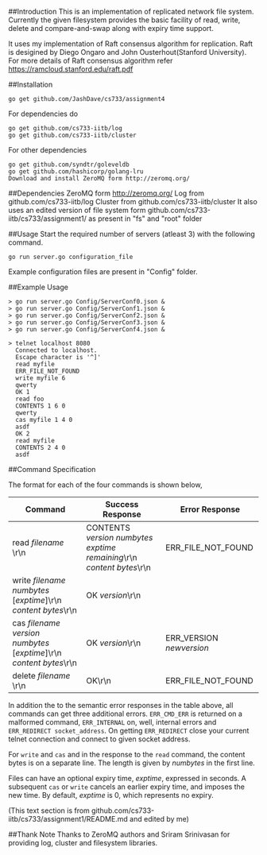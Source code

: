 ##Introduction
This is an implementation of replicated network file system. Currently the given filesystem provides the basic facility of read, write, delete and compare-and-swap along with expiry time support.

It uses my implementation of Raft consensus algorithm for replication. Raft is desigined by Diego Ongaro and John Ousterhout(Stanford University). For more details of Raft consensus algorithm refer https://ramcloud.stanford.edu/raft.pdf


##Installation
```
go get github.com/JashDave/cs733/assignment4
```

For dependencies do
```
go get github.com/cs733-iitb/log
go get github.com/cs733-iitb/cluster
```

For other dependencies
```
go get github.com/syndtr/goleveldb
go get github.com/hashicorp/golang-lru
Download and install ZeroMQ form http://zeromq.org/
```


##Dependencies
ZeroMQ form http://zeromq.org/
Log from github.com/cs733-iitb/log
Cluster from github.com/cs733-iitb/cluster
It also uses an edited version of file system form github.com/cs733-iitb/cs733/assignment1/ as present in "fs" and "root" folder

##Usage
Start the required number of servers (atleast 3) with the following command.
```
go run server.go configuration_file
```
Example configuration files are present in "Config" folder.


##Example Usage

```
> go run server.go Config/ServerConf0.json &
> go run server.go Config/ServerConf1.json &
> go run server.go Config/ServerConf2.json &
> go run server.go Config/ServerConf3.json &
> go run server.go Config/ServerConf4.json &

> telnet localhost 8080
  Connected to localhost.
  Escape character is '^]'
  read myfile
  ERR_FILE_NOT_FOUND
  write myfile 6
  qwerty
  OK 1
  read foo
  CONTENTS 1 6 0
  qwerty
  cas myfile 1 4 0
  asdf
  OK 2
  read myfile
  CONTENTS 2 4 0
  asdf
```

##Command Specification

The format for each of the four commands is shown below,


| Command                                                                     | Success Response                                                                    | Error Response            |
|-----------------------------------------------------------------------------|-------------------------------------------------------------------------------------|---------------------------|
| read _filename_ \r\n                                                        | CONTENTS _version_ _numbytes_ _exptime remaining_\r\n</br>_content bytes_\r\n </br> | ERR_FILE_NOT_FOUND        |
| write _filename_ _numbytes_ [_exptime_]\r\n</br>_content bytes_\r\n         | OK _version_\r\n                                                                    |                           |
| cas _filename_ _version_ _numbytes_ [_exptime_]\r\n</br>_content bytes_\r\n | OK _version_\r\n                                                                    | ERR\_VERSION _newversion_ |
| delete _filename_ \r\n                                                      | OK\r\n                                                                              | ERR_FILE_NOT_FOUND        |

In addition the to the semantic error responses in the table above, all commands can get three additional errors. `ERR_CMD_ERR` is returned on a malformed command, `ERR_INTERNAL` on, well, internal errors and `ERR_REDIRECT socket_address`. On getting `ERR_REDIRECT` close your current telnet connection and connect to given socket address.

For `write` and `cas` and in the response to the `read` command, the content bytes is on a separate line. The length is given by _numbytes_ in the first line.

Files can have an optional expiry time, _exptime_, expressed in seconds. A subsequent `cas` or `write` cancels an earlier expiry time, and imposes the new time. By default, _exptime_ is 0, which represents no expiry. 

(This text section is from github.com/cs733-iitb/cs733/assignment1/README.md and edited by me)

##Thank Note
Thanks to ZeroMQ authors and Sriram Srinivasan for providing log, cluster and filesystem libraries.
